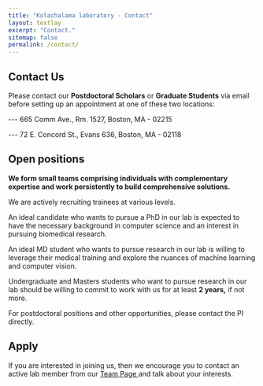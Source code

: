 ```yaml
---
title: "Kolachalama laboratory - Contact"
layout: textlay
excerpt: "Contact."
sitemap: false
permalink: /contact/
---
```


## Contact Us

Please contact our <b>Postdoctoral Scholars</b> or <b>Graduate Students</b> via email 
before setting up an appointment at one of these two locations:

--- 665 Comm Ave., Rm. 1527, Boston, MA - 02215

--- 72 E. Concord St., Evans 636, Boston, MA - 02118

## Open positions

<b>We form small teams comprising individuals with complementary expertise and work persistently to build comprehensive solutions. </b>

We are actively recruiting trainees at various levels. 

An ideal candidate who wants to pursue a PhD in our lab is expected to have the necessary background in computer science and an interest in pursuing biomedical research. 

An ideal MD student who wants to pursue research in our lab is willing to leverage their medical training and explore the nuances of machine learning and computer vision. 

Undergraduate and Masters students who want to pursue research in our lab should be willing to commit to work with us for at least <b>2 years,</b> if not more.

For postdoctoral positions and other opportunities, please contact the PI directly.

## Apply

If you are interested in joining us, then we encourage you to contact an active lab member from our <a href="https://vkola-lab.github.io/team/" >Team Page </a> and talk about your interests.

